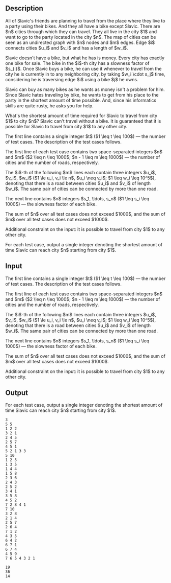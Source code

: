 ## Description

<div><p>All of Slavic's friends are planning to travel from the place where they live to a party using their bikes. And they all have a bike except Slavic. There are $n$ cities through which they can travel. They all live in the city $1$ and want to go to the party located in the city $n$. The map of cities can be seen as an undirected graph with $n$ nodes and $m$ edges. Edge $i$ connects cities $u_i$ and $v_i$ and has a length of $w_i$.</p><p>Slavic doesn't have a bike, but what he has is money. Every city has exactly one bike for sale. The bike in the $i$-th city has a slowness factor of $s_{i}$. Once Slavic buys a bike, he can use it <span class="tex-font-style-bf">whenever</span> to travel from the city he is currently in to any neighboring city, by taking $w_i \cdot s_j$ time, considering he is traversing edge $i$ using a bike $j$ he owns.</p><p>Slavic can buy as many bikes as he wants as money isn't a problem for him. Since Slavic hates traveling by bike, he wants to get from his place to the party in the shortest amount of time possible. And, since his informatics skills are quite rusty, he asks you for help.</p><p>What's the shortest amount of time required for Slavic to travel from city $1$ to city $n$? Slavic can't travel without a bike. It is guaranteed that it is possible for Slavic to travel from city $1$ to any other city.</p></div><div class="input-specification"><p>The first line contains a single integer $t$ ($1 \leq t \leq 100$)&nbsp;— the number of test cases. The description of the test cases follows.</p><p>The first line of each test case contains two space-separated integers $n$ and $m$ ($2 \leq n \leq 1000$; $n - 1 \leq m \leq 1000$)&nbsp;— the number of cities and the number of roads, respectively.</p><p>The $i$-th of the following $m$ lines each contain three integers $u_i$, $v_i$, $w_i$ ($1 \le u_i, v_i \le n$, $u_i \neq v_i$; $1 \leq w_i \leq 10^5$), denoting that there is a road between cities $u_i$ and $v_i$ of length $w_i$. The same pair of cities can be connected by more than one road.</p><p>The next line contains $n$ integers $s_1, \ldots, s_n$ ($1 \leq s_i \leq 1000$)&nbsp;— the slowness factor of each bike.</p><p>The sum of $n$ over all test cases does not exceed $1000$, and the sum of $m$ over all test cases does not exceed $1000$.</p><p>Additional constraint on the input: it is possible to travel from city $1$ to any other city.</p></div><div class="output-specification"><p>For each test case, output a single integer denoting the shortest amount of time Slavic can reach city $n$ starting from city $1$.</p></div>

## Input

<p>The first line contains a single integer $t$ ($1 \leq t \leq 100$)&nbsp;— the number of test cases. The description of the test cases follows.</p><p>The first line of each test case contains two space-separated integers $n$ and $m$ ($2 \leq n \leq 1000$; $n - 1 \leq m \leq 1000$)&nbsp;— the number of cities and the number of roads, respectively.</p><p>The $i$-th of the following $m$ lines each contain three integers $u_i$, $v_i$, $w_i$ ($1 \le u_i, v_i \le n$, $u_i \neq v_i$; $1 \leq w_i \leq 10^5$), denoting that there is a road between cities $u_i$ and $v_i$ of length $w_i$. The same pair of cities can be connected by more than one road.</p><p>The next line contains $n$ integers $s_1, \ldots, s_n$ ($1 \leq s_i \leq 1000$)&nbsp;— the slowness factor of each bike.</p><p>The sum of $n$ over all test cases does not exceed $1000$, and the sum of $m$ over all test cases does not exceed $1000$.</p><p>Additional constraint on the input: it is possible to travel from city $1$ to any other city.</p>

## Output

<p>For each test case, output a single integer denoting the shortest amount of time Slavic can reach city $n$ starting from city $1$.</p>





```input1|2,3,4,5,6,7,8,21,22,23,24,25,26,27,28,29,30,31,32
3
5 5
1 2 2
3 2 1
2 4 5
2 5 7
4 5 1
5 2 1 3 3
5 10
1 2 5
1 3 5
1 4 4
1 5 8
2 3 6
2 4 3
2 5 2
3 4 1
3 5 8
4 5 2
7 2 8 4 1
7 10
3 2 8
2 1 4
2 5 7
2 6 4
7 1 2
4 3 5
6 4 2
6 7 1
6 7 4
4 5 9
7 6 5 4 3 2 1
```




```output1
19
36
14
```


